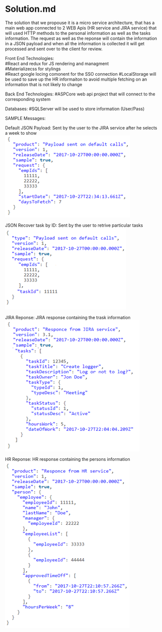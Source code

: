 # Solution.md
The solution that we propouse it is a micro service architecture, that has a main web app connected to 2 WEB Apis (HR service and JIRA service) that will used HTTP methods to the personal information as well as the tasks information.
The request as well as the reponse will contain the information in a JSON payload and when all the information is collected it will get processed and sent over to the client for review. 

Front End Technologies:  
#React and redux for JS rendering and managment  
#Materializecss for stylings  
#React google locing comonent for the SSO connection
#LocalStorage will be used to save up the HR informaiton to avoid multiple fetching on an information that is not likely to change

Back End Technologies:
#ASPCore web api project that will connect to the corresponding system

Databases:
#SQLServer will be used to store information (User/Pass)

SAMPLE Messages:  

Default JSON Payload: Sent by the user to the JIRA service after he selects a week to show    
![picture](/img/Default_JIRA_Request.png)  

JSON Recover task by ID: Sent by the user to retrive particular tasks  
![picture](/img/JIRA_Request_By_Task_Id.png)  

JIRA Reponse: JIRA response containing the trask information  
![picture](/img/Default_JIRA_Response.png)  

HR Reponse: HR response containing the persons information  
![picture](/img/Default_HR_Response.png)  